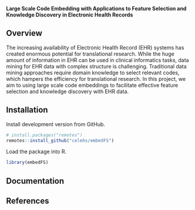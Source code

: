 __Large Scale Code Embedding with Applications to Feature Selection and Knowledge Discovery in Electronic Health Records__

## Overview

The increasing availability of Electronic Health Record (EHR) systems has created enormous potential for translational research. While the huge amount of information in EHR can be used in clinical informatics tasks, data mining for EHR data with complex structure is challenging. Traditional data mining approaches require domain knowledge to select relevant codes, which hampers the efficiency for translational research. In this project, we aim to using large scale code embeddings to facilitate effective feature selection and knowledge discovery with EHR data.

## Installation

Install development version from GitHub.

``` r
# install.packages("remotes")
remotes::install_github("celehs/embedFS")
```

Load the package into R.

``` r
library(embedFS)
```

## Documentation

## References

